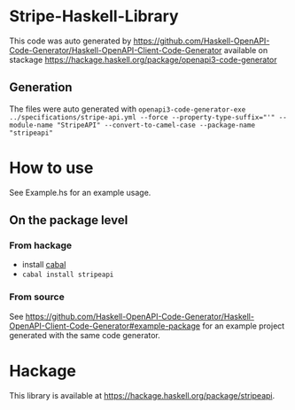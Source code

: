 # Stripe-Haskell-Library
This code was auto generated by https://github.com/Haskell-OpenAPI-Code-Generator/Haskell-OpenAPI-Client-Code-Generator
available on stackage https://hackage.haskell.org/package/openapi3-code-generator

## Generation
The files were auto generated with
`openapi3-code-generator-exe ../specifications/stripe-api.yml --force --property-type-suffix="'" --module-name "StripeAPI" --convert-to-camel-case --package-name "stripeapi"`

# How to use
See Example.hs for an example usage.

## On the package level
### From hackage
-  install [cabal](https://www.haskell.org/cabal/)
- `cabal install stripeapi`
### From source
See https://github.com/Haskell-OpenAPI-Code-Generator/Haskell-OpenAPI-Client-Code-Generator#example-package for an example project generated with the same code generator.

# Hackage
This library is available at https://hackage.haskell.org/package/stripeapi.
